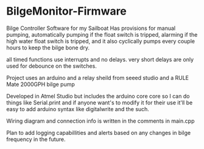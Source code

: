 # BilgeMonitor-Firmware
Bilge Controller Software for my Sailboat
Has provisions for manual pumping, automatically pumping if the float switch is tripped, alarming if the high water float switch is tripped, and it also cyclically pumps every couple hours to keep the bilge bone dry.

all timed functions use interrupts and no delays. very short delays are only used for debounce on the switches.

Project uses an arduino and a relay sheild from seeed studio and a RULE Mate 2000GPH bilge pump

Developed in Atmel Studio but includes the arduino core core so I can do things like Serial.print and if anyone want's to modify it for their use it'll be easy to add arduino syntax like digitalwrite and the such.

Wiring diagram and connection info is written in the comments in main.cpp

Plan to add logging capabillities and alerts based on any changes in bilge frequency in the future.
